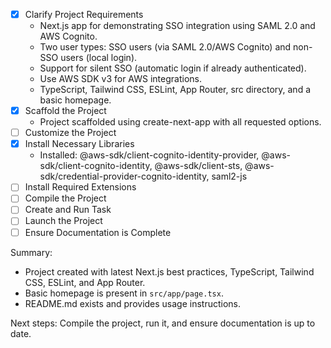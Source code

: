- [x] Clarify Project Requirements
  - Next.js app for demonstrating SSO integration using SAML 2.0 and AWS Cognito.
  - Two user types: SSO users (via SAML 2.0/AWS Cognito) and non-SSO users (local login).
  - Support for silent SSO (automatic login if already authenticated).
  - Use AWS SDK v3 for AWS integrations.
  - TypeScript, Tailwind CSS, ESLint, App Router, src directory, and a basic homepage.
- [x] Scaffold the Project
  - Project scaffolded using create-next-app with all requested options.
- [ ] Customize the Project
- [x] Install Necessary Libraries
  - Installed: @aws-sdk/client-cognito-identity-provider, @aws-sdk/client-cognito-identity, @aws-sdk/client-sts, @aws-sdk/credential-provider-cognito-identity, saml2-js
- [ ] Install Required Extensions
- [ ] Compile the Project
- [ ] Create and Run Task
- [ ] Launch the Project
- [ ] Ensure Documentation is Complete

Summary:

- Project created with latest Next.js best practices, TypeScript, Tailwind CSS, ESLint, and App Router.
- Basic homepage is present in `src/app/page.tsx`.
- README.md exists and provides usage instructions.

Next steps: Compile the project, run it, and ensure documentation is up to date.

